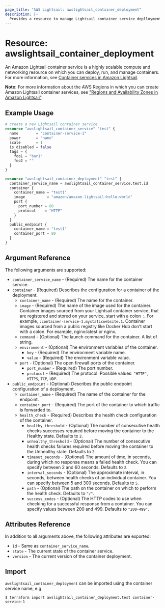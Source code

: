 ```yaml
---
page_title: "AWS Lightsail: awslightsail_container_deployment"
description: |- 
  Provides a resource to manage Lightsail container service deplloyments
---
```


# Resource: awslightsail_container_deployment

An Amazon Lightsail container service is a highly scalable compute and networking resource on which you can deploy, run,
and manage containers. For more information, see
[Container services in Amazon Lightsail](https://lightsail.aws.amazon.com/ls/docs/en_us/articles/amazon-lightsail-container-services).

**Note:** For more information about the AWS Regions in which you can create Amazon Lightsail container services,
see ["Regions and Availability Zones in Amazon Lightsail"](https://lightsail.aws.amazon.com/ls/docs/overview/article/understanding-regions-and-availability-zones-in-amazon-lightsail).

## Example Usage

```terraform
# create a new Lightsail container service
resource "awslightsail_container_service" "test" {
  name        = "container-service-1"
  power       = "nano"
  scale       = 1
  is_disabled = false
  tags = {
    foo1 = "bar1"
    foo2 = ""
  }
}

resource "awslightsail_container_deployment" "test" {
  container_service_name = awslightsail_container_service.test.id
  container {
    container_name = "test1"
    image          = "amazon/amazon-lightsail:hello-world"
    port {
      port_number = 80
      protocol    = "HTTP"
    }
  }
  public_endpoint {
    container_name = "test1"
    container_port = 80
  }
}

```

## Argument Reference

The following arguments are supported:

* `container_service_name` - (Required) The name for the container service.
* `container` - (Required) Describes the configuration for a container of the deployment.
    * `container_name` - (Required) The name for the container.
    * `image` - (Required) The name of the image used for the container. Container images sourced from your Lightsail
      container service, that are registered and stored on your service, start with a colon `:`. For
      example, `:container-service-1.mystaticwebsite.1`. Container images sourced from a public registry like Docker Hub
      don't start with a colon. For example, nginx:latest or nginx.
    * `command` - (Optional) The launch command for the container. A list of string.
    * `environment` - (Optional) The environment variables of the container.
        * `key` - (Required) The environment variable name.
        * `value` - (Required) The environment variable value.
    * `port` - (Optional) The open firewall ports of the container.
        * `port_number` - (Required) The port number.
        * `protocol` - (Required) The protocol. Possible values: `"HTTP"`, `HTTPS`, `TCP`, `UDP`.
* `public_endpoint` - (Optional) Describes the public endpoint configuration of a deployment.
    * `container_name` - (Required) The name of the container for the endpoint.
    * `container_port` - (Required) The port of the container to which traffic is forwarded to.
    * `health_check` - (Required) Describes the health check configuration of the container.
        * `healthy_threshold` - (Optional) The number of consecutive health checks successes required before moving the
          container to the Healthy state. Defaults to `2`.
        * `unhealthy_threshold` - (Optional) The number of consecutive health checks failures required before moving the
          container to the Unhealthy state. Defaults to `2`.
        * `timeout_seconds` - (Optional) The amount of time, in seconds, during which no response means a failed health
          check. You can specify between 2 and 60 seconds. Defaults to `2`.
        * `interval_seconds` - (Optional) The approximate interval, in seconds, between health checks of an individual
          container. You can specify between 5 and 300 seconds. Defaults to `5`.
        * `path` - (Optional) The path on the container on which to perform the health check. Defaults to `"/"`.
        * `success_codes` - (Optional) The HTTP codes to use when checking for a successful response from a container.
          You can specify values between 200 and 499. Defaults to `"200-499"`.

## Attributes Reference

In addition to all arguments above, the following attributes are exported:

* `id` - Same as `container_service_name`.
* `state` - The current state of the container service.
* `version` - The current version of the container deployment.

## Import

`awslightsail_container_deployment` can be imported using the container service name, e.g.

```shell
$ terraform import awslightsail_container_deployment.test container-service-1
```
